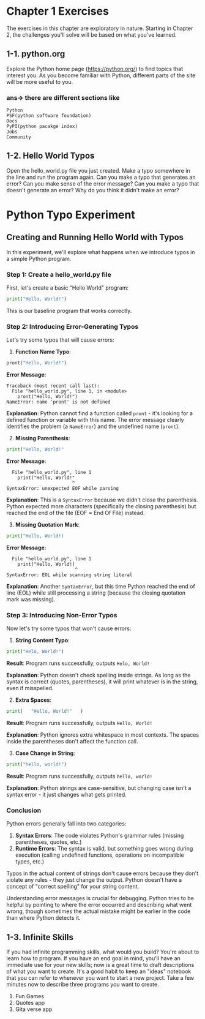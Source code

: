 # Chapter 1 Exercises

The exercises in this chapter are exploratory in nature. Starting in Chapter 2, the challenges you'll solve will be based on what you've learned.

## 1-1. python.org
Explore the Python home page (https://python.org/) to find topics that interest you. As you become familiar with Python, different parts of the site will be more useful to you.

### ans-> there are different sections like
    Python
    PSF(python software foundation)
    Docs
    PyPI(python pacakge index)
    Jobs
    Community

## 1-2. Hello World Typos
Open the hello_world.py file you just created. Make a typo somewhere in the line and run the program again. Can you make a typo that generates an error? Can you make sense of the error message? Can you make a typo that doesn't generate an error? Why do you think it didn't make an error?

  # Python Typo Experiment

## Creating and Running Hello World with Typos

In this experiment, we'll explore what happens when we introduce typos in a simple Python program.

### Step 1: Create a hello_world.py file

First, let's create a basic "Hello World" program:

```python
print("Hello, World!")
```

This is our baseline program that works correctly.

### Step 2: Introducing Error-Generating Typos

Let's try some typos that will cause errors:

1. **Function Name Typo**:
```python
pront("Hello, World!")
```

**Error Message**:
```
Traceback (most recent call last):
  File "hello_world.py", line 1, in <module>
    pront("Hello, World!")
NameError: name 'pront' is not defined
```

**Explanation**: Python cannot find a function called `pront` - it's looking for a defined function or variable with this name. The error message clearly identifies the problem (a `NameError`) and the undefined name (`pront`).

2. **Missing Parenthesis**:
```python
print("Hello, World!"
```

**Error Message**:
```
  File "hello_world.py", line 1
    print("Hello, World!"
                        ^
SyntaxError: unexpected EOF while parsing
```

**Explanation**: This is a `SyntaxError` because we didn't close the parenthesis. Python expected more characters (specifically the closing parenthesis) but reached the end of the file (EOF = End Of File) instead.

3. **Missing Quotation Mark**:
```python
print("Hello, World!)
```

**Error Message**:
```
  File "hello_world.py", line 1
    print("Hello, World!)
                         ^
SyntaxError: EOL while scanning string literal
```

**Explanation**: Another `SyntaxError`, but this time Python reached the end of line (EOL) while still processing a string (because the closing quotation mark was missing).

### Step 3: Introducing Non-Error Typos

Now let's try some typos that won't cause errors:

1. **String Content Typo**:
```python
print("Helo, World!")
```

**Result**: Program runs successfully, outputs `Helo, World!`

**Explanation**: Python doesn't check spelling inside strings. As long as the syntax is correct (quotes, parentheses), it will print whatever is in the string, even if misspelled.

2. **Extra Spaces**:
```python
print(   "Hello, World!"   )
```

**Result**: Program runs successfully, outputs `Hello, World!`

**Explanation**: Python ignores extra whitespace in most contexts. The spaces inside the parentheses don't affect the function call.

3. **Case Change in String**:
```python
print("hello, world!")
```

**Result**: Program runs successfully, outputs `hello, world!`

**Explanation**: Python strings are case-sensitive, but changing case isn't a syntax error - it just changes what gets printed.

### Conclusion

Python errors generally fall into two categories:

1. **Syntax Errors**: The code violates Python's grammar rules (missing parentheses, quotes, etc.)
2. **Runtime Errors**: The syntax is valid, but something goes wrong during execution (calling undefined functions, operations on incompatible types, etc.)

Typos in the actual content of strings don't cause errors because they don't violate any rules - they just change the output. Python doesn't have a concept of "correct spelling" for your string content.

Understanding error messages is crucial for debugging. Python tries to be helpful by pointing to where the error occurred and describing what went wrong, though sometimes the actual mistake might be earlier in the code than where Python detects it.



## 1-3. Infinite Skills
If you had infinite programming skills, what would you build? You're about to learn how to program. If you have an end goal in mind, you'll have an immediate use for your new skills; now is a great time to draft descriptions of what you want to create. It's a good habit to keep an "ideas" notebook that you can refer to whenever you want to start a new project. Take a few minutes now to describe three programs you want to create.

1. Fun Games
2. Quotes app
3. Gita verse app


